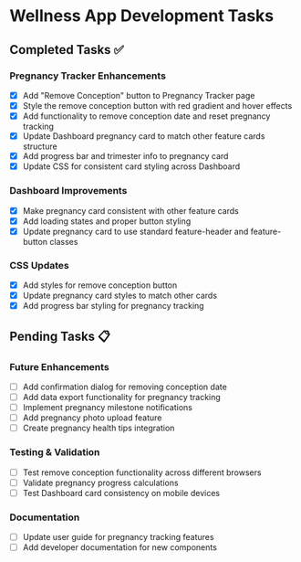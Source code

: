 # Wellness App Development Tasks

## Completed Tasks ✅

### Pregnancy Tracker Enhancements
- [x] Add "Remove Conception" button to Pregnancy Tracker page
- [x] Style the remove conception button with red gradient and hover effects
- [x] Add functionality to remove conception date and reset pregnancy tracking
- [x] Update Dashboard pregnancy card to match other feature cards structure
- [x] Add progress bar and trimester info to pregnancy card
- [x] Update CSS for consistent card styling across Dashboard

### Dashboard Improvements
- [x] Make pregnancy card consistent with other feature cards
- [x] Add loading states and proper button styling
- [x] Update pregnancy card to use standard feature-header and feature-button classes

### CSS Updates
- [x] Add styles for remove conception button
- [x] Update pregnancy card styles to match other cards
- [x] Add progress bar styling for pregnancy tracking

## Pending Tasks 📋

### Future Enhancements
- [ ] Add confirmation dialog for removing conception date
- [ ] Add data export functionality for pregnancy tracking
- [ ] Implement pregnancy milestone notifications
- [ ] Add pregnancy photo upload feature
- [ ] Create pregnancy health tips integration

### Testing & Validation
- [ ] Test remove conception functionality across different browsers
- [ ] Validate pregnancy progress calculations
- [ ] Test Dashboard card consistency on mobile devices

### Documentation
- [ ] Update user guide for pregnancy tracking features
- [ ] Add developer documentation for new components
